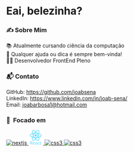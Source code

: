 # Eai, belezinha?


### ✍️ Sobre Mim

📚 Atualmente cursando ciência da computação <br>
💬 Qualquer ajuda ou dica é sempre bem-vinda! <br>
👩‍💻 Desenvolvedor FrontEnd Pleno <br>


### 📬 Contato

GitHub: https://github.com/joabsena<br>
LinkedIn: https://www.linkedin.com/in/joab-sena/ <br>
Email: <a href="mailto:joabarbosa1@hotmail.com">joabarbosa1@hotmail.com</a>


### <b>:brain: &nbsp;Focado em</b></summary><br/>
<p align="left"> <a href="https://nextjs.org/" target="_blank"> <img src="https://cdn.worldvectorlogo.com/logos/nextjs-3.svg" alt="nextjs" width="40" height="40"/> </a> <a href="https://reactjs.org/" target="_blank"> <img src="https://raw.githubusercontent.com/devicons/devicon/master/icons/react/react-original-wordmark.svg" alt="react" width="40" height="40"/> </a> <a href="https://jestjs.io/pt-BR/" target="_blank"> <img src="https://www.vectorlogo.zone/logos/jestjsio/jestjsio-ar21.svg" alt="css3" width="40" height="40"/> </a> </a> <a href="https://www.typescriptlang.org/" target="_blank"> <img src="https://www.vectorlogo.zone/logos/typescriptlang/typescriptlang-icon.svg" alt="css3" width="40" height="40"/> </a></p>
<br>
